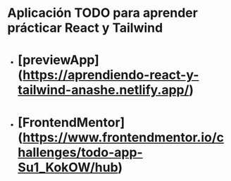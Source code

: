 # Aplicación TODO para aprender prácticar React y Tailwind

-   # [previewApp] (https://aprendiendo-react-y-tailwind-anashe.netlify.app/)

-   # [FrontendMentor] (https://www.frontendmentor.io/challenges/todo-app-Su1_KokOW/hub)
